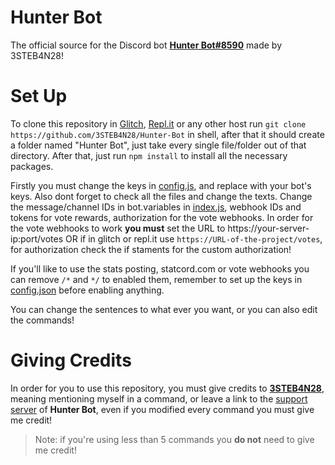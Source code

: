 # Hunter Bot

The official source for the Discord bot **[Hunter Bot#8590](https://discord.com/oauth2/authorize?client_id=755094850113896639&scope=bot&permissions=213249095)** made by 3STEB4N28!


# Set Up

 To clone this repository in [Glitch](https://glitch.com), [Repl.it](https://replit.com) or any other host run `git clone https://github.com/3STEB4N28/Hunter-Bot` in shell, after that it should create a folder named "Hunter Bot", just take every single file/folder out of that directory. After that, just run `npm install` to install all the necessary packages.

Firstly you must change the keys in [config.js](config.js), and replace with your bot's keys. Also dont forget to check all the files and change the texts. Change the message/channel IDs in bot.variables in [index.js](index.js), webhook IDs and tokens for vote rewards, authorization for the vote webhooks. In order for the vote webhooks to work **you must** set the URL to https://your-server-ip:port/votes OR if in glitch or repl.it use `https://URL-of-the-project/votes`, for authorization check the if staments for the custom authorization!

If you'll like to use the stats posting, statcord.com or vote webhooks you can remove `/*` and `*/` to enabled them, remember to set up the keys in [config.json](config.json) before enabling anything.

You can change the sentences to what ever you want, or you can also edit the commands!

# Giving Credits

 In order for you to use this repository, you must give credits to **[3STEB4N28](https://discord.com/users/701292425624420362)**, meaning mentioning myself in a command, or leave a link to the [support server](https://hunterbot.tk/support) of **Hunter Bot**, even if you modified every command you must give me credit!

> Note: if you're using less than 5 commands you **do not** need to give me credit!
